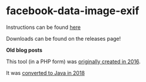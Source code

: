 # facebook-data-image-exif

Instructions can be found [here](https://addshore.com/2019/02/add-exif-data-back-to-facebook-images-0-1/)

Downloads can be found on the releases page!

**Old blog posts**

This tool (in a PHP form) was [originally created in 2016](https://addshore.com/2016/09/add-exif-data-back-to-facebook-images/).

It was [converted to Java in 2018](https://addshore.com/2019/02/add-exif-data-back-to-facebook-images-0-1/)

